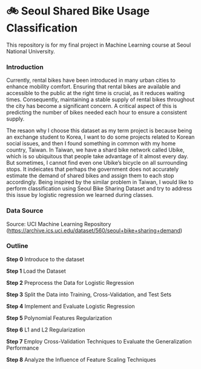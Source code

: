 # 🚲 Seoul Shared Bike Usage Classification
This repository is for my final project in Machine Learning course at Seoul National University.

### Introduction
Currently, rental bikes have been introduced in many urban cities to enhance mobility comfort. Ensuring that rental bikes are available and accessible to the public at the right time is crucial, as it reduces waiting
times. Consequently, maintaining a stable supply of rental bikes throughout the city has become a significant concern. A critical aspect of this is predicting the number of bikes needed each hour to ensure
a consistent supply.

The resaon why I choose this dataset as my term project is because being an exchange student to Korea, I want to do some projects related to Korean social issues, and then I found something in common with my
home country, Taiwan. In Taiwan, we have a shard bike network called Ubike, which is so ubiquitous that people take advantage of it almost every day. But sometimes, I cannot find even one Ubike’s bicycle on
all surrounding stops. It indeicates that perhaps the government does not accurately estimate the demand of shared bikes and assign them to each stop accordingly. Being inspired by the similar problem in
Taiwan, I would like to perform classification using Seoul Bike Sharing Dataset and try to address this issue by logistic regression we learned during classes.

### Data Source
Source: UCI Machine Learning Repository (https://archive.ics.uci.edu/dataset/560/seoul+bike+sharing+demand)

### Outline

**Step 0** Introduce to the dataset

**Step 1** Load the Dataset

**Step 2** Preprocess the Data for Logistic Regression

**Step 3** Split the Data into Training, Cross-Validation, and Test Sets

**Step 4** Implement and Evaluate Logistic Regression

**Step 5** Polynomial Features Regularization

**Step 6** L1 and L2 Regularization

**Step 7** Employ Cross-Validation Techniques to Evaluate the Generalization Performance

**Step 8** Analyze the Influence of Feature Scaling Techniques

